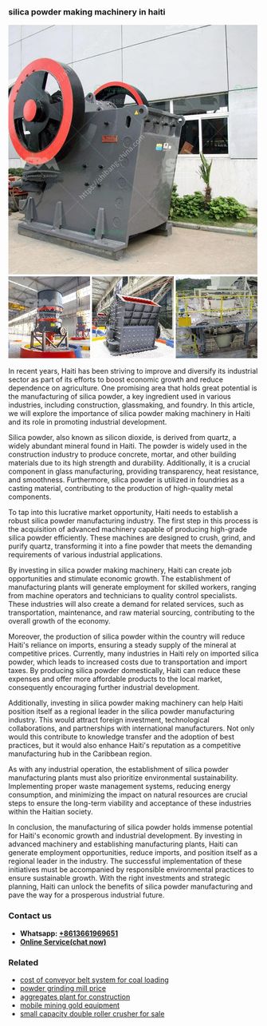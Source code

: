 <h3>silica powder making machinery in haiti</h3><img src='1708498330.jpg' alt=''><p>In recent years, Haiti has been striving to improve and diversify its industrial sector as part of its efforts to boost economic growth and reduce dependence on agriculture. One promising area that holds great potential is the manufacturing of silica powder, a key ingredient used in various industries, including construction, glassmaking, and foundry. In this article, we will explore the importance of silica powder making machinery in Haiti and its role in promoting industrial development.</p><p>Silica powder, also known as silicon dioxide, is derived from quartz, a widely abundant mineral found in Haiti. The powder is widely used in the construction industry to produce concrete, mortar, and other building materials due to its high strength and durability. Additionally, it is a crucial component in glass manufacturing, providing transparency, heat resistance, and smoothness. Furthermore, silica powder is utilized in foundries as a casting material, contributing to the production of high-quality metal components.</p><p>To tap into this lucrative market opportunity, Haiti needs to establish a robust silica powder manufacturing industry. The first step in this process is the acquisition of advanced machinery capable of producing high-grade silica powder efficiently. These machines are designed to crush, grind, and purify quartz, transforming it into a fine powder that meets the demanding requirements of various industrial applications.</p><p>By investing in silica powder making machinery, Haiti can create job opportunities and stimulate economic growth. The establishment of manufacturing plants will generate employment for skilled workers, ranging from machine operators and technicians to quality control specialists. These industries will also create a demand for related services, such as transportation, maintenance, and raw material sourcing, contributing to the overall growth of the economy.</p><p>Moreover, the production of silica powder within the country will reduce Haiti's reliance on imports, ensuring a steady supply of the mineral at competitive prices. Currently, many industries in Haiti rely on imported silica powder, which leads to increased costs due to transportation and import taxes. By producing silica powder domestically, Haiti can reduce these expenses and offer more affordable products to the local market, consequently encouraging further industrial development.</p><p>Additionally, investing in silica powder making machinery can help Haiti position itself as a regional leader in the silica powder manufacturing industry. This would attract foreign investment, technological collaborations, and partnerships with international manufacturers. Not only would this contribute to knowledge transfer and the adoption of best practices, but it would also enhance Haiti's reputation as a competitive manufacturing hub in the Caribbean region.</p><p>As with any industrial operation, the establishment of silica powder manufacturing plants must also prioritize environmental sustainability. Implementing proper waste management systems, reducing energy consumption, and minimizing the impact on natural resources are crucial steps to ensure the long-term viability and acceptance of these industries within the Haitian society.</p><p>In conclusion, the manufacturing of silica powder holds immense potential for Haiti's economic growth and industrial development. By investing in advanced machinery and establishing manufacturing plants, Haiti can generate employment opportunities, reduce imports, and position itself as a regional leader in the industry. The successful implementation of these initiatives must be accompanied by responsible environmental practices to ensure sustainable growth. With the right investments and strategic planning, Haiti can unlock the benefits of silica powder manufacturing and pave the way for a prosperous industrial future.</p><h3>Contact us</h3><ul><li><strong>Whatsapp:&nbsp;<a href="https://wa.me/8613661969651">+8613661969651</a></strong></li><li><a href="https://swt.shibang-china.com/?git&amp;zhl&amp;silica powder making machinery in haiti"><strong>Online Service(chat now)</strong></a></li></ul><h3>Related</h3><ul><li><a href='cost of conveyor belt system for coal loading.md'>cost of conveyor belt system for coal loading</a></li><li><a href='powder grinding mill price.md'>powder grinding mill price</a></li><li><a href='aggregates plant for construction.md'>aggregates plant for construction</a></li><li><a href='mobile mining gold equipment.md'>mobile mining gold equipment</a></li><li><a href='small capacity double roller crusher for sale.md'>small capacity double roller crusher for sale</a></li></ul>